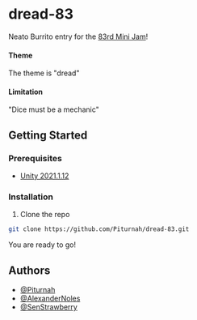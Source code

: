 # dread-83

Neato Burrito entry for the [83rd Mini Jam](https://itch.io/jam/mini-jam-83-dread)!

#### Theme
The theme is "dread"

#### Limitation
"Dice must be a mechanic"

## Getting Started

### Prerequisites

* [Unity 2021.1.12](https://unity.com/)

### Installation

1. Clone the repo
```bash
git clone https://github.com/Piturnah/dread-83.git
```
You are ready to go!


## Authors

- [@Piturnah](https://github.com/Piturnah)
- [@AlexanderNoles](https://github.com/AlexanderNoles)
- [@SenStrawberry](https://github.com/SenStrawberry)
